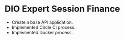 # DIO Expert Session Finance

- Create a base API application.
- Implemented Circle CI process.
- Implemented Docker process.
